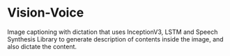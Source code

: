 # Vision-Voice
Image captioning with dictation that uses InceptionV3, LSTM and Speech Synthesis Library to generate description of contents inside the image, and also dictate the content.
